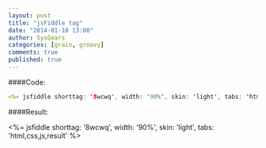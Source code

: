 ```yaml
---
layout: post
title: "jsFiddle tag"
date: "2014-01-10 13:00"
author: SysGears
categories: [grain, groovy]
comments: true
published: true
---
```


<!--more-->

####Code:

```jsp
<%= jsfiddle shorttag: '8wcwq', width: '90%', skin: 'light', tabs: 'html,css,js,result' %>
```

####Result:

<%= jsfiddle shorttag: '8wcwq', width: '90%', skin: 'light', tabs: 'html,css,js,result' %>

